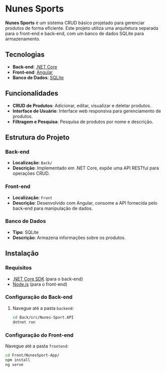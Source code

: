 # Nunes Sports

**Nunes Sports** é um sistema CRUD básico projetado para gerenciar produtos de forma eficiente. Este projeto utiliza uma arquitetura separada para o front-end e back-end, com um banco de dados SQLite para armazenamento.

## Tecnologias

- **Back-end**: [.NET Core](https://dotnet.microsoft.com/download)
- **Front-end**: [Angular](https://angular.io/)
- **Banco de Dados**: [SQLite](https://www.sqlite.org/download.html)

## Funcionalidades

- **CRUD de Produtos**: Adicionar, editar, visualizar e deletar produtos.
- **Interface de Usuário**: Interface web responsiva para gerenciamento de produtos.
- **Filtragem e Pesquisa**: Pesquisa de produtos por nome e descrição.

## Estrutura do Projeto

### Back-end

- **Localização**: `Back/`
- **Descrição**: Implementado em .NET Core, expõe uma API RESTful para operações CRUD.

### Front-end

- **Localização**: `Front`
- **Descrição**: Desenvolvido com Angular, consome a API fornecida pelo back-end para manipulação de dados.

### Banco de Dados

- **Tipo**: SQLite
- **Descrição**: Armazena informações sobre os produtos.

## Instalação

### Requisitos

- [.NET Core SDK](https://dotnet.microsoft.com/download) (para o back-end)
- [Node.js](https://nodejs.org/) (para o front-end)

### Configuração do Back-end

1. Navegue até a pasta `backend`:
   ```bash
   cd Back/src/Nunes-Sport.API
   dotnet run

### Configuração do Front-end
Navegue até a pasta `frontend`:
   ```bash
   cd Front/NunesSport-App/
   npm install
   ng serve






